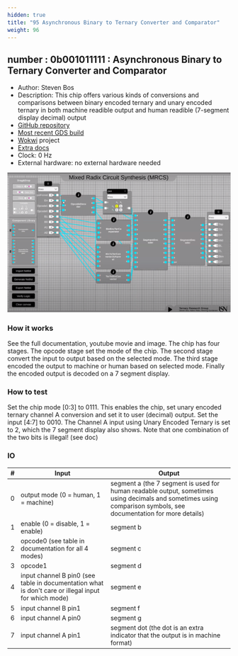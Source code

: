 ```yaml
---
hidden: true
title: "95 Asynchronous Binary to Ternary Converter and Comparator"
weight: 96
---
```


## number : 0b001011111 : Asynchronous Binary to Ternary Converter and Comparator

* Author: Steven Bos
* Description: This chip offers various kinds of conversions and comparisons between binary encoded ternary and unary encoded ternary in both machine readible output and human readible (7-segment display decimal) output
* [GitHub repository](https://github.com/aiunderstand/tt02-async-binary-ternary-convert-compare)
* [Most recent GDS build](https://github.com/aiunderstand/tt02-async-binary-ternary-convert-compare/actions/runs/3569693118)
* [Wokwi](https://wokwi.com/projects/341277789473735250) project
* [Extra docs](https://github.com/aiunderstand/tt02-async-binary-ternary-convert-compare/blob/main/README.md)
* Clock: 0 Hz
* External hardware: no external hardware needed

![picture](images/asyncbinterconvcomp.png)

### How it works

See the full documentation, youtube movie and image. The chip has four stages. The opcode stage set the mode of the chip. The second stage convert the input to output based on the selected mode. The third stage encoded the output to machine or human based on selected mode. Finally the encoded output is decoded on a 7 segment display.

### How to test

Set the chip mode [0:3] to 0111. This enables the chip, set unary encoded ternary channel A conversion and set it to user (decimal) output. Set the input [4:7] to 0010. The Channel A input using Unary Encoded Ternary is set to 2, which the 7 segment display also shows. Note that one combination of the two bits is illegal! (see doc)

### IO

| # | Input        | Output       |
|---|--------------|--------------|
| 0 | output mode (0 = human, 1 = machine)  | segment a (the 7 segment is used for human readable output, sometimes using decimals and sometimes using comparison symbols, see documentation for more details) |
| 1 | enable (0 = disable, 1 = enable)  | segment b |
| 2 | opcode0 (see table in documentation for all 4 modes)  | segment c |
| 3 | opcode1  | segment d |
| 4 | input channel B pin0 (see table in documentation what is don't care or illegal input for which mode)  | segment e |
| 5 | input channel B pin1  | segment f |
| 6 | input channel A pin0  | segment g |
| 7 | input channel A pin1  | segment dot (the dot is an extra indicator that the output is in machine format) |
